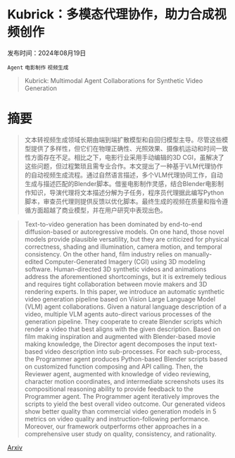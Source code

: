 # Kubrick：多模态代理协作，助力合成视频创作

发布时间：2024年08月19日

`Agent` `电影制作` `视频生成`

> Kubrick: Multimodal Agent Collaborations for Synthetic Video Generation

# 摘要

> 文本转视频生成领域长期由端到端扩散模型和自回归模型主导。尽管这些模型提供了多样性，但它们在物理正确性、光照效果、摄像机运动和时间一致性方面存在不足。相比之下，电影行业采用手动编辑的3D CGI，虽解决了这些问题，但过程繁琐且需专业合作。本文提出了一种基于VLM代理协作的自动视频生成流程。通过自然语言描述，多个VLM代理协同工作，自动生成与描述匹配的Blender脚本。借鉴电影制作灵感，结合Blender电影制作知识，导演代理将文本描述分解为子任务，程序员代理据此编写Python脚本，审查员代理则提供反馈以优化脚本。最终生成的视频在质量和指令遵循方面超越了商业模型，并在用户研究中表现出色。

> Text-to-video generation has been dominated by end-to-end diffusion-based or autoregressive models. On one hand, those novel models provide plausible versatility, but they are criticized for physical correctness, shading and illumination, camera motion, and temporal consistency. On the other hand, film industry relies on manually-edited Computer-Generated Imagery (CGI) using 3D modeling software. Human-directed 3D synthetic videos and animations address the aforementioned shortcomings, but it is extremely tedious and requires tight collaboration between movie makers and 3D rendering experts. In this paper, we introduce an automatic synthetic video generation pipeline based on Vision Large Language Model (VLM) agent collaborations. Given a natural language description of a video, multiple VLM agents auto-direct various processes of the generation pipeline. They cooperate to create Blender scripts which render a video that best aligns with the given description. Based on film making inspiration and augmented with Blender-based movie making knowledge, the Director agent decomposes the input text-based video description into sub-processes. For each sub-process, the Programmer agent produces Python-based Blender scripts based on customized function composing and API calling. Then, the Reviewer agent, augmented with knowledge of video reviewing, character motion coordinates, and intermediate screenshots uses its compositional reasoning ability to provide feedback to the Programmer agent. The Programmer agent iteratively improves the scripts to yield the best overall video outcome. Our generated videos show better quality than commercial video generation models in 5 metrics on video quality and instruction-following performance. Moreover, our framework outperforms other approaches in a comprehensive user study on quality, consistency, and rationality.

[Arxiv](https://arxiv.org/abs/2408.10453)